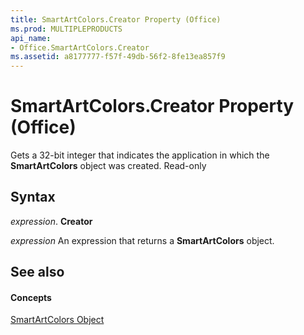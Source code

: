 ```yaml
---
title: SmartArtColors.Creator Property (Office)
ms.prod: MULTIPLEPRODUCTS
api_name:
- Office.SmartArtColors.Creator
ms.assetid: a8177777-f57f-49db-56f2-8fe13ea857f9
---
```



# SmartArtColors.Creator Property (Office)

Gets a 32-bit integer that indicates the application in which the  **SmartArtColors** object was created. Read-only


## Syntax

 _expression_. **Creator**

 _expression_ An expression that returns a **SmartArtColors** object.


## See also


#### Concepts


[SmartArtColors Object](smartartcolors-object-office.md)


